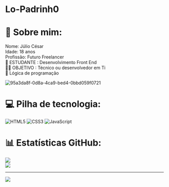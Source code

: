 # Lo-Padrinh0

# 💫 Sobre mim:
Nome: Júlio César<br> Idade: 18 anos<br> Profissão: Futuro Freelancer<br>
🔭 ESTUDANTE : Desenvolvimento Front End<br>🧑‍💻 OBJETIVO : Técnico ou desenvolvedor em Ti<br>👯 Lógica de programação<br>
 
![95a3da8f-0d8a-4ca9-bed4-0bbd059f0721](https://github.com/Lo-Padrinh0/Lo-Padrinh0/assets/166052100/ccff9ba0-1d5e-475c-bf05-f9c9a9f7e677)


# 💻 Pilha de tecnologia:
![HTML5](https://img.shields.io/badge/html5-%23E34F26.svg?style=for-the-badge&logo=html5&logoColor=white)
![CSS3](https://img.shields.io/badge/css3-%231572B6.svg?style=for-the-badge&logo=css3&logoColor=white)
![JavaScript](https://img.shields.io/badge/javascript-%23323330.svg?style=for-the-badge&logo=javascript&logoColor=%#8B7765)
# 📊 Estatísticas GitHub:
![](https://github-readme-stats.vercel.app/api?username=Lo-Padrinh0&theme=dark&hide_border=false&include_all_commits=false&count_private=false)<br/>
![](https://github-readme-streak-stats.herokuapp.com/?user=Lo-Padrinh0&theme=dark&hide_border=false)<br/>



---
[![](https://visitcount.itsvg.in/api?id=Lo-Padrinh0&icon=0&color=0)](https://visitcount.itsvg.in)
